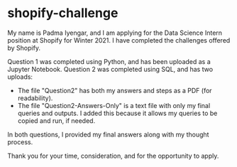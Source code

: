 # shopify-challenge
My name is Padma Iyengar, and I am applying for the Data Science Intern position at Shopify for Winter 2021. I have completed the challenges offered by Shopify. 

Question 1 was completed using Python, and has been uploaded as a Jupyter Notebook. 
Question 2 was completed using SQL, and has two uploads:
- The file "Question2" has both my answers and steps as a PDF (for readability). 
- The file "Question2-Answers-Only" is a text file with only my final queries and outputs. I added this because it allows my queries to be copied and run, if needed.

In both questions, I provided my final answers along with my thought process. 

Thank you for your time, consideration, and for the opportunity to apply.
